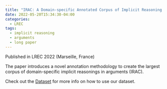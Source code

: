 ```yaml
---
title: "IRAC: A Domain-specific Annotated Corpus of Implicit Reasoning in Arguments"
date: 2022-05-20T15:34:30-04:00
categories:
  - LREC
tags:
  - implicit reasoning
  - arguments
  - long paper
---
```


Published in LREC 2022 (Marseille, France)

The paper introduces a novel annotation methodology to create the largest corpus of domain-specific implicit reasonings in arguments (IRAC). 

Check out the [Dataset][irac-data] for more info on how to use our dataset.

[irac-data]: https://github.com/cl-tohoku/IRAC_2022